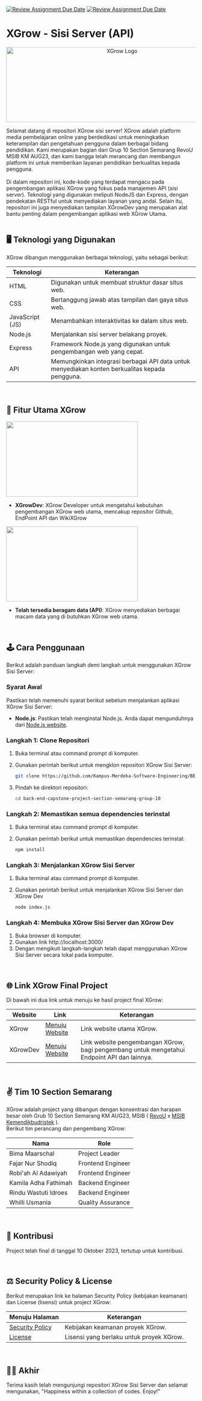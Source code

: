 [![Review Assignment Due Date](https://classroom.github.com/assets/deadline-readme-button-24ddc0f5d75046c5622901739e7c5dd533143b0c8e959d652212380cedb1ea36.svg)](https://classroom.github.com/a/yZWC7OmO)
[![Review Assignment Due Date](https://classroom.github.com/assets/deadline-readme-button-24ddc0f5d75046c5622901739e7c5dd533143b0c8e959d652212380cedb1ea36.svg)](https://classroom.github.com/a/0wBSnje4)

# XGrow - Sisi Server (API)
<p align="center">
  <img src="https://kampus-merdeka-software-engineering.github.io/FE-Semarang-10/assets/img/logo.gif" alt="XGrow Logo" width="600px" height="200px">
</p>
Selamat datang di repositori XGrow sisi server! XGrow adalah platform media pembelajaran online yang berdedikasi untuk meningkatkan keterampilan dan pengetahuan pengguna dalam berbagai bidang pendidikan. Kami merupakan bagian dari Grup 10 Section Semarang RevoU MSIB KM AUG23, dan kami bangga telah merancang dan membangun platform ini untuk memberikan layanan pendidikan berkualitas kepada pengguna.
<br><br>
Di dalam repositori ini, kode-kode yang terdapat mengacu pada pengembangan aplikasi XGrow yang fokus pada manajemen API (sisi server). Teknologi yang digunakan meliputi NodeJS dan Express, dengan pendekatan RESTful untuk menyediakan layanan yang andal. Selain itu, repositori ini juga menyediakan tampilan XGrowDev yang merupakan alat bantu penting dalam pengembangan aplikasi web XGrow Utama.
<br><br>

## 🖥 Teknologi yang Digunakan
XGrow dibangun menggunakan berbagai teknologi, yaitu sebagai berikut:

| Teknologi         | Keterangan                                                                                      |
|-------------------|-------------------------------------------------------------------------------------------------|
| HTML              | Digunakan untuk membuat struktur dasar situs web.                                               |
| CSS               | Bertanggung jawab atas tampilan dan gaya situs web.                                             |
| JavaScript (JS)   | Menambahkan interaktivitas ke dalam situs web.                                                  |
| Node.js           | Menjalankan sisi server belakang proyek.                                                        |
| Express           | Framework Node.js yang digunakan untuk pengembangan web yang cepat.                             |
| API               | Memungkinkan integrasi berbagai API data untuk menyediakan konten berkualitas kepada pengguna.  |

<br>

## 🎁 Fitur Utama XGrow

<img src="https://kampus-merdeka-software-engineering.github.io/FE-Semarang-10/assets/img-readme/1sv.jpg" width="350px" height="200px" align="center" />

- **XGrowDev**: XGrow Developer untuk mengetahui kebutuhan pengembangan XGrow web utama, mencakup repositor Github, EndPoint API dan WikiXGrow

<img src="https://kampus-merdeka-software-engineering.github.io/FE-Semarang-10/assets/img-readme/2sv.jpg" width="350px" height="200px" align="center" />

- **Telah tersedia beragam data (API)**: XGrow menyediakan berbagai macam data yang di butuhkan XGrow web utama.

<br>

## 🕹 Cara Penggunaan

Berikut adalah panduan langkah demi langkah untuk menggunakan XGrow Sisi Server:

### Syarat Awal

Pastikan telah memenuhi syarat berikut sebelum menjalankan aplikasi XGrow Sisi Server:
- **Node.js**: Pastikan telah menginstal Node.js. Anda dapat mengunduhnya dari [Node.js website](https://nodejs.org/).

### Langkah 1: Clone Repositori

1. Buka terminal atau command prompt di komputer.
2. Gunakan perintah berikut untuk mengklon repositori XGrow Sisi Server:

   ```bash
   git clone https://github.com/Kampus-Merdeka-Software-Engineering/BE-Semarang-10.git
   
3. Pindah ke direktori repositori:

   ```bash
   cd back-end-capstone-project-section-semarang-group-10
   
### Langkah 2: Memastikan semua dependencies terinstal

1. Buka terminal atau command prompt di komputer.
2. Gunakan perintah berikut untuk memastikan dependencies terinstal:

   ```bash
   npm install
   
### Langkah 3: Menjalankan XGrow Sisi Server

1. Buka terminal atau command prompt di komputer.
2. Gunakan perintah berikut untuk menjalankan XGrow Sisi Server dan XGrow Dev

   ```bash
   node index.js

### Langkah 4: Membuka XGrow Sisi Server dan XGrow Dev

1. Buka browser di komputer.
2. Gunakan link http://localhost:3000/
3. Dengan mengikuti langkah-langkah telah dapat menggunakan XGrow Sisi Server secara lokal pada komputer.

<br>

## 🌐 Link XGrow Final Project

Di bawah ini dua link untuk menuju ke hasil project final XGrow:

| Website              | Link                                               | Keterangan                                                                            |
|----------------------|----------------------------------------------------|---------------------------------------------------------------------------------------|
| XGrow                | [Menuju Website](https://kampus-merdeka-software-engineering.github.io/FE-Semarang-10/) | Link website utama XGrow.|
| XGrowDev             | [Menuju Website](https://back-end-capstone-project-section-semarang-group-10.bimamaarschal.repl.co/)| Link website pengembangan XGrow, bagi pengembang untuk mengetahui Endpoint API dan lainnya.|

<br>

## ✌ Tim 10 Section Semarang
XGrow adalah project yang dibangun dengan konsentrasi dan harapan besar oleh Grub 10 Section Semarang KM AUG23, MSIB ( [RevoU](https://revou.co/) x [MSIB Kemendikbudristek](https://www.kemdikbud.go.id/) ). 
<br> Berikut tim perancang dan pengembang XGrow:

| Nama                   | Role                      |
|------------------------|---------------------------|
| Bima Maarschal         | Project Leader            |
| Fajar Nur Shodiq       | Frontend Engineer         |
| Robi'ah Al Adawiyah    | Frontend Engineer         |
| Kamila Adha Fathimah   | Backend Engineer          |
| Rindu Wastuti Idroes   | Backend Engineer          |
| Whilli Usmania         | Quality Assurance         |

<br>

## 🙌 Kontribusi
Project telah final di tanggal 10 Oktober 2023, tertutup untuk kontribusi.

<br>

## ⚖ Security Policy & License

Berikut merupakan link ke halaman Security Policy (kebijakan keamanan) dan License (lisensi) untuk project XGrow:

| Menuju Halaman                                           | Keterangan                                   |
|------------------------------------------------------|----------------------------------------------|
| [Security Policy](https://github.com/Kampus-Merdeka-Software-Engineering/BE-Semarang-10/security/policy) | Kebijakan keamanan proyek XGrow.            |
| [License](https://github.com/Kampus-Merdeka-Software-Engineering/BE-Semarang-10/blob/main/LICENSE)           | Lisensi yang berlaku untuk proyek XGrow.    |

<br>

## 🐱‍🏍 Akhir
Terima kasih telah mengunjungi repositori XGrow Sisi Server dan selamat mengunakan, "Happiness within a collection of codes. Enjoy!"
